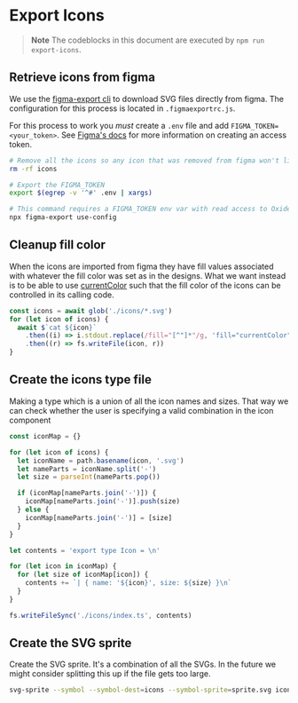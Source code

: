 # Export Icons

> **Note** The codeblocks in this document are executed by `npm run export-icons`.

## Retrieve icons from figma

We use the [figma-export cli](https://github.com/marcomontalbano/figma-export) to download
SVG files directly from figma. The configuration for this process is located in
`.figmaexportrc.js`.

For this process to work you _must_ create a `.env` file and add `FIGMA_TOKEN=<your_token>`.
See
[Figma's docs](https://help.figma.com/hc/en-us/articles/8085703771159-Manage-personal-access-tokens)
for more information on creating an access token.

```sh
# Remove all the icons so any icon that was removed from figma won't linger
rm -rf icons

# Export the FIGMA_TOKEN
export $(egrep -v '^#' .env | xargs)

# This command requires a FIGMA_TOKEN env var with read access to Oxide's DS to be set
npx figma-export use-config
```

## Cleanup fill color

When the icons are imported from figma they have fill values associated with whatever the
fill color was set as in the designs. What we want instead is to be able to use
[currentColor](https://developer.mozilla.org/en-US/docs/Web/CSS/color_value#currentcolor_keyword)
such that the fill color of the icons can be controlled in its calling code.

```js
const icons = await glob('./icons/*.svg')
for (let icon of icons) {
  await $`cat ${icon}`
    .then((i) => i.stdout.replace(/fill="[^"]*"/g, 'fill="currentColor"'))
    .then((r) => fs.writeFile(icon, r))
}
```

## Create the icons type file

Making a type which is a union of all the icon names and sizes. That way we can check
whether the user is specifying a valid combination in the icon component

```js
const iconMap = {}

for (let icon of icons) {
  let iconName = path.basename(icon, '.svg')
  let nameParts = iconName.split('-')
  let size = parseInt(nameParts.pop())

  if (iconMap[nameParts.join('-')]) {
    iconMap[nameParts.join('-')].push(size)
  } else {
    iconMap[nameParts.join('-')] = [size]
  }
}

let contents = 'export type Icon = \n'

for (let icon in iconMap) {
  for (let size of iconMap[icon]) {
    contents += `| { name: '${icon}', size: ${size} }\n`
  }
}

fs.writeFileSync('./icons/index.ts', contents)
```

## Create the SVG sprite

Create the SVG sprite. It's a combination of all the SVGs. In the future we might consider
splitting this up if the file gets too large.

```sh
svg-sprite --symbol --symbol-dest=icons --symbol-sprite=sprite.svg icons/*.svg
```
